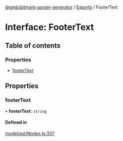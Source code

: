 [@gmb/bitmark-parser-generator](../API.md) / [Exports](../modules.md) / FooterText

# Interface: FooterText

## Table of contents

### Properties

- [footerText](FooterText.md#footerText)

## Properties

### footerText

• **footerText**: `string`

#### Defined in

[model/ast/Nodes.ts:337](https://github.com/getMoreBrain/bitmark-parser-generator/blob/7c62fdc/src/model/ast/Nodes.ts#L337)
